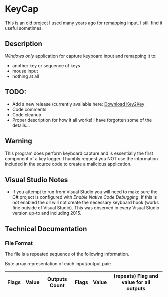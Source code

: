 # KeyCap

This is an old project I used many years ago for remapping input. I still find it useful sometimes.

## Description
*Windows only* application for capture keyboard input and remapping it to:
* another key or sequence of keys
* mouse input
* nothing at all

## TODO:
* Add a new release (currently available here: [Download Key2Key](https://www.nhmk.com/tools.php)
* Code comments
* Code cleanup
* Proper description for how it all works! I have forgotten some of the details...

## Warning
This program does perform keyboard capture and is essentially the first component of a key logger. I humbly request you NOT use the information included in the source code to create a malicious application.

## Visual Studio Notes
* If you attempt to run from Visual Studio you will need to make sure the C# project is configured with *Enable Native Code Debugging*. If this is not enabled the dll will not create the necessary keyboard hook (works fine outside of Visual Studio). This was observed in every Visual Studio version up-to and including 2015.

## Technical Documentation

### File Format

The file is a repeated sequence of the following information.

Byte array representation of each input/output pair:

| Flags | Value | Outputs Count | Flags | Value | (repeats) Flag and value for all outputs |
| --- | --- | --- | --- | --- | --- |

